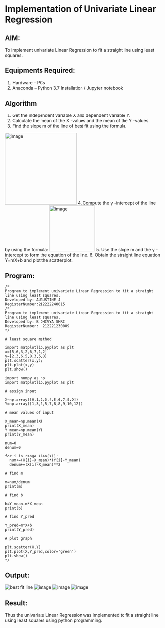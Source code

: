 # Implementation of Univariate Linear Regression
## AIM:
To implement univariate Linear Regression to fit a straight line using least squares.

## Equipments Required:
1. Hardware – PCs
2. Anaconda – Python 3.7 Installation / Jupyter notebook

## Algorithm
1. Get the independent variable X and dependent variable Y.
2. Calculate the mean of the X -values and the mean of the Y -values.
3. Find the slope m of the line of best fit using the formula. 
<img width="231" alt="image" src="https://user-images.githubusercontent.com/93026020/192078527-b3b5ee3e-992f-46c4-865b-3b7ce4ac54ad.png">
4. Compute the y -intercept of the line by using the formula:
<img width="148" alt="image" src="https://user-images.githubusercontent.com/93026020/192078545-79d70b90-7e9d-4b85-9f8b-9d7548a4c5a4.png">
5. Use the slope m and the y -intercept to form the equation of the line.
6. Obtain the straight line equation Y=mX+b and plot the scatterplot.

## Program:
```
/*
Program to implement univariate Linear Regression to fit a straight line using least squares.
Developed by: AUGUSTINE J
RegisterNumber:212222240015
/*
Program to implement univariate Linear Regression to fit a straight line using least squares.
Developed by: B DHIVYA SHRI
RegisterNumber:  212221230009
*/
```
```
# least square method

import matplotlib.pyplot as plt
x=[5,6,3,2,6,7,1,2]
y=[2,3,6,5,8,3,5,8]
plt.scatter(x,y);
plt.plot(x,y)
plt.show()

import numpy as np
import matplotlib.pyplot as plt

# assign input

X=np.array([0,1,2,3,4,5,6,7,8,9])
Y=np.array([1,3,2,5,7,8,8,9,10,12])

# mean values of input

X_mean=np.mean(X)
print(X_mean)
Y_mean=np.mean(Y)
print(Y_mean)

num=0
denum=0

for i in range (len(X)):
  num+=(X[i]-X_mean)*(Y[i]-Y_mean)
  denum+=(X[i]-X_mean)**2
  
# find m

m=num/denum
print(m)

# find b

b=Y_mean-m*X_mean
print(b)

# find Y_pred

Y_pred=m*X+b
print(Y_pred)

# plot graph

plt.scatter(X,Y)
plt.plot(X,Y_pred,color='green')
plt.show()  
*/
```

## Output:
![best fit line](sam.png)
![image](https://github.com/Augustine0306/Find-the-best-fit-line-using-Least-Squares-Method/assets/119404460/c8769e4a-94e8-45a5-a9ef-3f81e7011433)
![image](https://github.com/Augustine0306/Find-the-best-fit-line-using-Least-Squares-Method/assets/119404460/3148b825-c7c8-43d9-8fd6-a750391aee14)
![image](https://github.com/Augustine0306/Find-the-best-fit-line-using-Least-Squares-Method/assets/119404460/1a04c3b6-4c79-4be9-bd0f-9e452c868430)

## Result:
Thus the univariate Linear Regression was implemented to fit a straight line using least squares using python programming.
